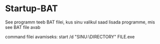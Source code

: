 # Startup-BAT

See programm teeb BAT filei, kus sinu valikul saad lisada programme, mis see BAT file avab

command filei avamiseks: start /d "SINU:\DIRECTORY" FILE.exe
